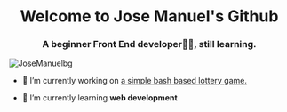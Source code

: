 <h1 align="center">Welcome to Jose Manuel's Github</h1>
<h3 align="center">A beginner Front End developer👨‍💻, still learning.</h3>

![JoseManuelbg](https://github.com/JoseManuelbg/JoseManuelbg/assets/98771982/7b6f9255-12f7-4f23-8c4c-62034e53b156)

- 🔭 I’m currently working on [a simple bash based lottery game.](https://github.com/JoseManuelbg/Lottery.git)

- 🌱 I’m currently learning **web development**
